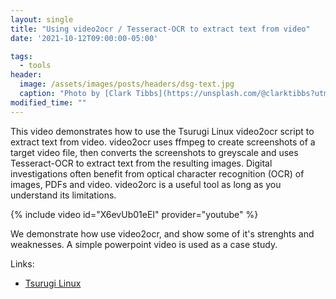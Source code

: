 ```yaml
---
layout: single
title: "Using video2ocr / Tesseract-OCR to extract text from video"
date: '2021-10-12T09:00:00-05:00'

tags:
  - tools
header:
  image: /assets/images/posts/headers/dsg-text.jpg
  caption: "Photo by [Clark Tibbs](https://unsplash.com/@clarktibbs?utm_source=unsplash&utm_medium=referral&utm_content=creditCopyText) on [Unsplash](https://unsplash.com/s/photos/text?utm_source=unsplash&utm_medium=referral&utm_content=creditCopyText)"
modified_time: ""
---
```


This video demonstrates how to use the Tsurugi Linux video2ocr script to extract text from video. video2ocr uses ffmpeg to create screenshots of a target video file, then converts the screenshots to greyscale and uses Tesseract-OCR to extract text from the resulting images. Digital investigations often benefit from optical character recognition (OCR) of images, PDFs and video. video2orc is a useful tool as long as you understand its limitations.

{% include video id="X6evUb01eEI" provider="youtube" %}

We demonstrate how use video2ocr, and show some of it's strenghts and weaknesses. A simple powerpoint video is used as a case study. 

Links:

* [Tsurugi Linux](https://tsurugi-linux.org/)